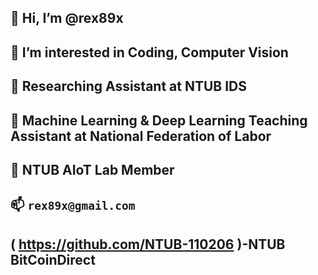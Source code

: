 ## 👋 Hi, I’m @rex89x
## 👀 I’m interested in Coding, Computer Vision
## 🌱 Researching Assistant at NTUB IDS
## 🌱 Machine Learning & Deep Learning Teaching Assistant at National Federation of Labor
## 🌱 NTUB AIoT Lab Member
## 📫 `rex89x@gmail.com`
## ( https://github.com/NTUB-110206 )-NTUB BitCoinDirect

<!---
rex89x/rex89x is a ✨ special ✨ repository because its `README.md` (this file) appears on your GitHub profile.
You can click the Preview link to take a look at your changes.
--->
